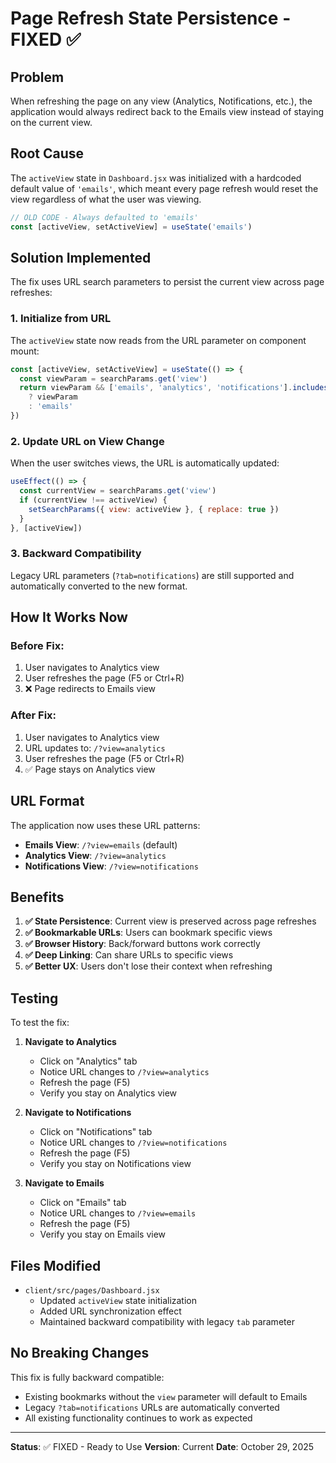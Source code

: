 # Page Refresh State Persistence - FIXED ✅

## Problem
When refreshing the page on any view (Analytics, Notifications, etc.), the application would always redirect back to the Emails view instead of staying on the current view.

## Root Cause
The `activeView` state in `Dashboard.jsx` was initialized with a hardcoded default value of `'emails'`, which meant every page refresh would reset the view regardless of what the user was viewing.

```javascript
// OLD CODE - Always defaulted to 'emails'
const [activeView, setActiveView] = useState('emails')
```

## Solution Implemented
The fix uses URL search parameters to persist the current view across page refreshes:

### 1. **Initialize from URL**
The `activeView` state now reads from the URL parameter on component mount:

```javascript
const [activeView, setActiveView] = useState(() => {
  const viewParam = searchParams.get('view')
  return viewParam && ['emails', 'analytics', 'notifications'].includes(viewParam) 
    ? viewParam 
    : 'emails'
})
```

### 2. **Update URL on View Change**
When the user switches views, the URL is automatically updated:

```javascript
useEffect(() => {
  const currentView = searchParams.get('view')
  if (currentView !== activeView) {
    setSearchParams({ view: activeView }, { replace: true })
  }
}, [activeView])
```

### 3. **Backward Compatibility**
Legacy URL parameters (`?tab=notifications`) are still supported and automatically converted to the new format.

## How It Works Now

### Before Fix:
1. User navigates to Analytics view
2. User refreshes the page (F5 or Ctrl+R)
3. ❌ Page redirects to Emails view

### After Fix:
1. User navigates to Analytics view
2. URL updates to: `/?view=analytics`
3. User refreshes the page (F5 or Ctrl+R)
4. ✅ Page stays on Analytics view

## URL Format
The application now uses these URL patterns:

- **Emails View**: `/?view=emails` (default)
- **Analytics View**: `/?view=analytics`
- **Notifications View**: `/?view=notifications`

## Benefits

1. **✅ State Persistence**: Current view is preserved across page refreshes
2. **✅ Bookmarkable URLs**: Users can bookmark specific views
3. **✅ Browser History**: Back/forward buttons work correctly
4. **✅ Deep Linking**: Can share URLs to specific views
5. **✅ Better UX**: Users don't lose their context when refreshing

## Testing

To test the fix:

1. **Navigate to Analytics**
   - Click on "Analytics" tab
   - Notice URL changes to `/?view=analytics`
   - Refresh the page (F5)
   - Verify you stay on Analytics view

2. **Navigate to Notifications**
   - Click on "Notifications" tab
   - Notice URL changes to `/?view=notifications`
   - Refresh the page (F5)
   - Verify you stay on Notifications view

3. **Navigate to Emails**
   - Click on "Emails" tab
   - Notice URL changes to `/?view=emails`
   - Refresh the page (F5)
   - Verify you stay on Emails view

## Files Modified

- `client/src/pages/Dashboard.jsx`
  - Updated `activeView` state initialization
  - Added URL synchronization effect
  - Maintained backward compatibility with legacy `tab` parameter

## No Breaking Changes

This fix is fully backward compatible:
- Existing bookmarks without the `view` parameter will default to Emails
- Legacy `?tab=notifications` URLs are automatically converted
- All existing functionality continues to work as expected

---

**Status**: ✅ FIXED - Ready to Use
**Version**: Current
**Date**: October 29, 2025

